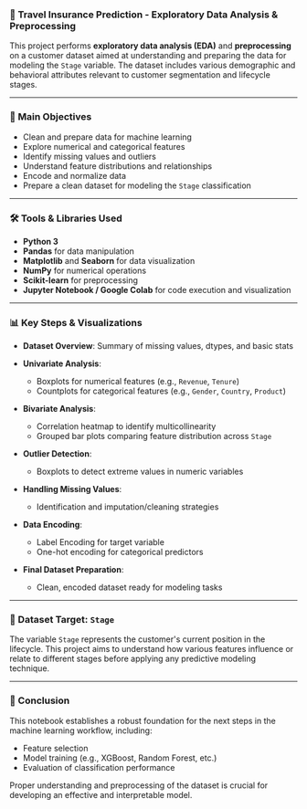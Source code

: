 ### 🧠 Travel Insurance Prediction - Exploratory Data Analysis & Preprocessing

This project performs **exploratory data analysis (EDA)** and **preprocessing** on a customer dataset aimed at understanding and preparing the data for modeling the `Stage` variable. The dataset includes various demographic and behavioral attributes relevant to customer segmentation and lifecycle stages.

---

### 🎯 Main Objectives

* Clean and prepare data for machine learning
* Explore numerical and categorical features
* Identify missing values and outliers
* Understand feature distributions and relationships
* Encode and normalize data
* Prepare a clean dataset for modeling the `Stage` classification

---

### 🛠 Tools & Libraries Used

* **Python 3**
* **Pandas** for data manipulation
* **Matplotlib** and **Seaborn** for data visualization
* **NumPy** for numerical operations
* **Scikit-learn** for preprocessing
* **Jupyter Notebook / Google Colab** for code execution and visualization

---

### 📊 Key Steps & Visualizations

* **Dataset Overview**: Summary of missing values, dtypes, and basic stats
* **Univariate Analysis**:

  * Boxplots for numerical features (e.g., `Revenue`, `Tenure`)
  * Countplots for categorical features (e.g., `Gender`, `Country`, `Product`)
* **Bivariate Analysis**:

  * Correlation heatmap to identify multicollinearity
  * Grouped bar plots comparing feature distribution across `Stage`
* **Outlier Detection**:

  * Boxplots to detect extreme values in numeric variables
* **Handling Missing Values**:

  * Identification and imputation/cleaning strategies
* **Data Encoding**:

  * Label Encoding for target variable
  * One-hot encoding for categorical predictors
* **Final Dataset Preparation**:

  * Clean, encoded dataset ready for modeling tasks

---

### 🧩 Dataset Target: `Stage`

The variable `Stage` represents the customer's current position in the lifecycle. This project aims to understand how various features influence or relate to different stages before applying any predictive modeling technique.

---

### 📌 Conclusion

This notebook establishes a robust foundation for the next steps in the machine learning workflow, including:

* Feature selection
* Model training (e.g., XGBoost, Random Forest, etc.)
* Evaluation of classification performance

Proper understanding and preprocessing of the dataset is crucial for developing an effective and interpretable model.
